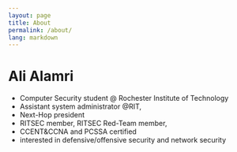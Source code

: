 ```yaml
---
layout: page
title: About
permalink: /about/
lang: markdown
---
```


# Ali Alamri

* Computer Security student @ Rochester Institute of Technology
* Assistant system administrator @RIT, 
* Next-Hop president
* RITSEC member, RITSEC Red-Team member, 
* CCENT&CCNA and PCSSA certified
* interested in defensive/offensive security and network security 
